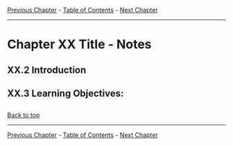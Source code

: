 [Previous Chapter](../ChXX-title/notes_ChXX.md) - [Table of Contents](../README.md#table-of-contents) - [Next Chapter](../ChXX-title/notes_ChXX.md)

---

# Chapter XX Title - Notes

## XX.2 Introduction


## XX.3 Learning Objectives:



##

[Back to top](#)

---

[Previous Chapter](../ChXX-title/notes_ChXX.md) - [Table of Contents](../README.md#table-of-contents) - [Next Chapter](../ChXX-title/notes_ChXX.md)
